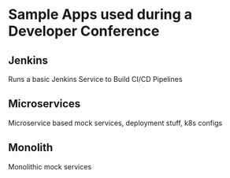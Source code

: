 # Sample Apps used during a Developer Conference

## Jenkins
Runs a basic Jenkins Service to Build CI/CD Pipelines

## Microservices
Microservice based mock services, deployment stuff, k8s configs

## Monolith
Monolithic mock services
